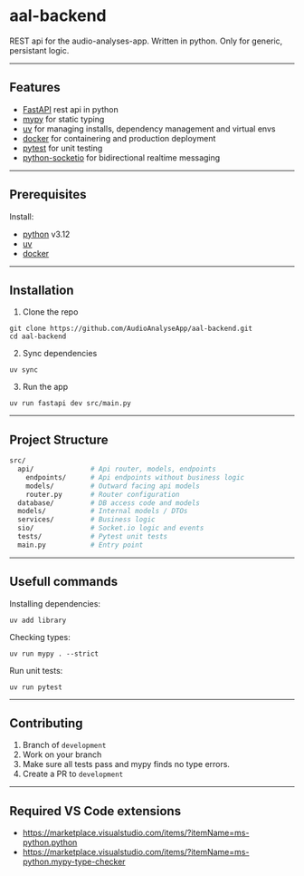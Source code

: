 # aal-backend

REST api for the audio-analyses-app. Written in python. Only for generic, persistant logic.

---

## Features

-   [FastAPI](https://fastapi.tiangolo.com/) rest api in python
-   [mypy](https://mypy.readthedocs.io/en/latest/) for static typing
-   [uv](https://docs.astral.sh/uv/) for managing installs, dependency management and virtual envs
-   [docker](https://www.docker.com/) for containering and production deployment
-   [pytest](https://docs.pytest.org/en/stable/#) for unit testing
-   [python-socketio](https://python-socketio.readthedocs.io/en/latest/index.html) for bidirectional realtime messaging

---

## Prerequisites

Install:

-   [python](https://www.python.org/) v3.12
-   [uv](https://docs.astral.sh/uv/getting-started/installation/)
-   [docker](https://www.docker.com/)

---

## Installation

1. Clone the repo

```shell
git clone https://github.com/AudioAnalyseApp/aal-backend.git
cd aal-backend
```

2. Sync dependencies

```shell
uv sync
```

3. Run the app

```shell
uv run fastapi dev src/main.py
```

---

## Project Structure

```bash
src/
  api/              # Api router, models, endpoints
    endpoints/      # Api endpoints without business logic
    models/         # Outward facing api models
    router.py       # Router configuration
  database/         # DB access code and models
  models/           # Internal models / DTOs
  services/         # Business logic
  sio/              # Socket.io logic and events
  tests/            # Pytest unit tests
  main.py           # Entry point
```

---

## Usefull commands

Installing dependencies:

```shell
uv add library
```

Checking types:

```shell
uv run mypy . --strict
```

Run unit tests:

```shell
uv run pytest
```

---

## Contributing

1. Branch of `development`
2. Work on your branch
3. Make sure all tests pass and mypy finds no type errors.
4. Create a PR to `development`

---

## Required VS Code extensions

-   https://marketplace.visualstudio.com/items/?itemName=ms-python.python
-   https://marketplace.visualstudio.com/items/?itemName=ms-python.mypy-type-checker
